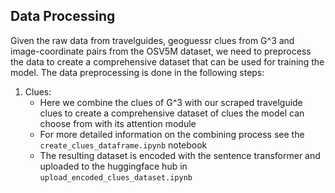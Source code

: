 ## Data Processing

Given the raw data from travelguides, geoguessr clues from G^3 and image-coordinate pairs from the OSV5M dataset, we
need to preprocess the data to create a comprehensive dataset that can be used for training the model.
The data preprocessing is done in the following steps:

1. Clues:
   - Here we combine the clues of G^3 with our scraped travelguide clues to create a comprehensive dataset of clues the model can choose from with its attention module
   - For more detailed information on the combining process see the `create_clues_dataframe.ipynb` notebook 
   - The resulting dataset is encoded with the sentence transformer and uploaded to the huggingface hub in `upload_encoded_clues_dataset.ipynb`
